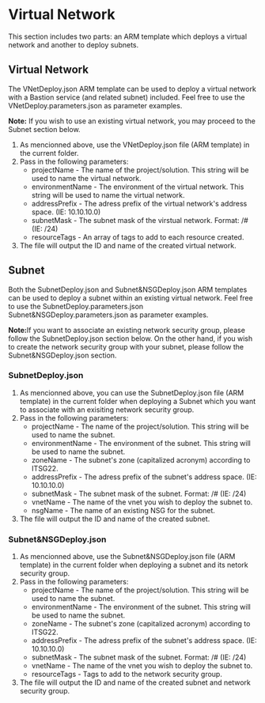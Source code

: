 <h1>Virtual Network</h1>
<p>This section includes two parts: an ARM template which deploys a virtual network and another to deploy subnets.</p>

<h2>Virtual Network</h2>
<p>The VNetDeploy.json ARM template can be used to deploy a virtual network with a Bastion service (and related subnet)
    included. Feel free to use the VNetDeploy.parameters.json as parameter examples.</p>
<p><b>Note:</b> If you wish to use an existing virtual network, you may proceed to the Subnet section below.</p>
<ol>
    <li>As mencionned above, use the VNetDeploy.json file (ARM template) in the current folder.</li>
    <li>Pass in the following parameters:
        <ul>
            <li>projectName - The name of the project/solution. This string will be used to name the virtual network.
            </li>
            <li>environmentName - The environment of the virtual network. This string will be used to name the virtual
                network.</li>
            <li>addressPrefix - The adress prefix of the virtual network's address space. (IE: 10.10.10.0)</li>
            <li>subnetMask - The subnet mask of the virstual network. Format: /# (IE: /24)</li>
            <li>resourceTags - An array of tags to add to each resource created.</li>
        </ul>
    <li>The file will output the ID and name of the created virtual network.</li>
</ol>

<h2>Subnet</h2>
<p>Both the SubnetDeploy.json and Subnet&NSGDeploy.json ARM templates can be used to deploy a subnet within an existing
    virtual network. Feel free to use the SubnetDeploy.parameters.json Subnet&NSGDeploy.parameters.json as parameter
    examples.</p>
<p><b>Note:</b>If you want to associate an existing network security group, please follow the SubnetDeploy.json section
    below. On the other hand, if you wish to create the network security group with your subnet, please follow the
    Subnet&NSGDeploy.json section.</p>
<h3>SubnetDeploy.json</h3>
<ol>
    <li>As mencionned above, you can use the SubnetDeploy.json file (ARM template) in the current folder when deploying a Subnet which you want to associate with an exisiting network security group.</li>
    <li>Pass in the following parameters:
        <ul>
            <li>projectName - The name of the project/solution. This string will be used to name the subnet.</li>
            <li>environmentName - The environment of the subnet. This string will be used to name the subnet.</li>
            <li>zoneName - The subnet's zone (capitalized acronym) according to ITSG22.</li>
            <li>addressPrefix - The adress prefix of the subnet's address space. (IE: 10.10.10.0)</li>
            <li>subnetMask - The subnet mask of the subnet. Format: /# (IE: /24)</li>
            <li>vnetName - The name of the vnet you wish to deploy the subnet to.</li>
            <li>nsgName - The name of an existing NSG for the subnet.</li>
        </ul>
    <li>The file will output the ID and name of the created subnet.</li>
</ol>
<h3>Subnet&NSGDeploy.json</h3>
<ol>
    <li>As mencionned above, use the Subnet&NSGDeploy.json file (ARM template) in the current folder when deploying a subnet and its netork security group.</li>
    <li>Pass in the following parameters:
        <ul>
            <li>projectName - The name of the project/solution. This string will be used to name the subnet.</li>
            <li>environmentName - The environment of the subnet. This string will be used to name the subnet.</li>
            <li>zoneName - The subnet's zone (capitalized acronym) according to ITSG22.</li>
            <li>addressPrefix - The adress prefix of the subnet's address space. (IE: 10.10.10.0)</li>
            <li>subnetMask - The subnet mask of the subnet. Format: /# (IE: /24)</li>
            <li>vnetName - The name of the vnet you wish to deploy the subnet to.</li>
            <li>resourceTags - Tags to add to the network security group.</li>
        </ul>
    <li>The file will output the ID and name of the created subnet and network security group.</li>
</ol>